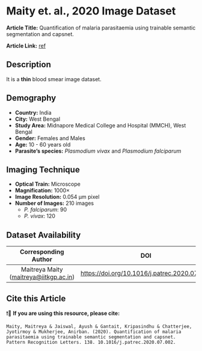 # **Maity et. al., 2020 Image Dataset**  
**Article Title:** Quantification of malaria parasitaemia using trainable semantic segmentation and capsnet.

**Article Link:** [ref](https://www.sciencedirect.com/science/article/pii/S0167865520302488?via%3Dihub)

## **Description**
It is a **thin** blood smear image dataset.

## **Demography**
+ **Country:** India
+ **City:** West Bengal
+ **Study Area:** Midnapore Medical College and Hospital (MMCH), West Bengal
+ **Gender:** Females and Males
+ **Age:** 10 - 60 years old
+ **Parasite’s species:** _Plasmodium vivax_ and _Plasmodium falciparum_


## **Imaging Technique**
+ **Optical Train:** Microscope
+ **Magnification:** 1000× 
+ **Image Resolution:** 0.054 μm pixel 
+ **Number of Images:** 210 images
    - _P. falciparum_: 90
    - _P. vivax_: 120
  

## **Dataset Availability**
|**Corresponding Author**|**DOI**|
|:---:|:---:|
|Maitreya Maity (maitreya@iitkgp.ac.in)|https://doi.org/10.1016/j.patrec.2020.07.002|


## **Cite this Article**
❗🛑 **If you are using this resource, please cite:** 
```
Maity, Maitreya & Jaiswal, Ayush & Gantait, Kripasindhu & Chatterjee, Jyotirmoy & Mukherjee, Anirban. (2020). Quantification of malaria parasitaemia using trainable semantic segmentation and capsnet. Pattern Recognition Letters. 138. 10.1016/j.patrec.2020.07.002.
```

